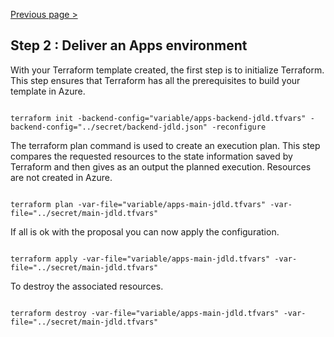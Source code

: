 [Previous page >](../)

Step 2 : Deliver an Apps environment
-----

With your Terraform template created, the first step is to initialize Terraform. 
This step ensures that Terraform has all the prerequisites to build your template in Azure.

```hcl

terraform init -backend-config="variable/apps-backend-jdld.tfvars" -backend-config="../secret/backend-jdld.json" -reconfigure

```

The terraform plan command is used to create an execution plan.
This step compares the requested resources to the state information saved by Terraform and then gives as an output the planned execution. Resources are not created in Azure.
```hcl

terraform plan -var-file="variable/apps-main-jdld.tfvars" -var-file="../secret/main-jdld.tfvars"

```

If all is ok with the proposal you can now apply the configuration.
```hcl

terraform apply -var-file="variable/apps-main-jdld.tfvars" -var-file="../secret/main-jdld.tfvars"

```

To destroy the associated resources.
```hcl

terraform destroy -var-file="variable/apps-main-jdld.tfvars" -var-file="../secret/main-jdld.tfvars"

```